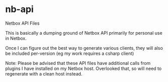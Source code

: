 # nb-api
Netbox API Files

This is basically a dumping ground of Netbox API primarily for personal use in Netbox.

Once I can figure out the best way to generate various clients, they will also be included per-version (eg my work requires a csharp client)

Note: Please be advised that these API files have additional calls from plugins I have installed on my Netbox host. Overlooked that, so will need to regenerate with a clean host instead.
